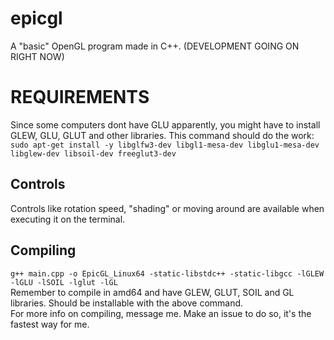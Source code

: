 # epicgl
A "basic" OpenGL program made in C++.
(DEVELOPMENT GOING ON RIGHT NOW)

# REQUIREMENTS
Since some computers dont have GLU apparently, you might have to install GLEW, GLU, GLUT and other libraries. This command should do the work:
```sudo apt-get install -y libglfw3-dev libgl1-mesa-dev libglu1-mesa-dev libglew-dev libsoil-dev freeglut3-dev```

## Controls
Controls like rotation speed, "shading" or moving around are available when executing it on the terminal.

## Compiling
```g++ main.cpp -o EpicGL_Linux64 -static-libstdc++ -static-libgcc -lGLEW -lGLU -lSOIL -lglut -lGL```
<br>
Remember to compile in amd64 and have GLEW, GLUT, SOIL and GL libraries. Should be installable with the above command.<br>
For more info on compiling, message me. Make an issue to do so, it's the fastest way for me.
